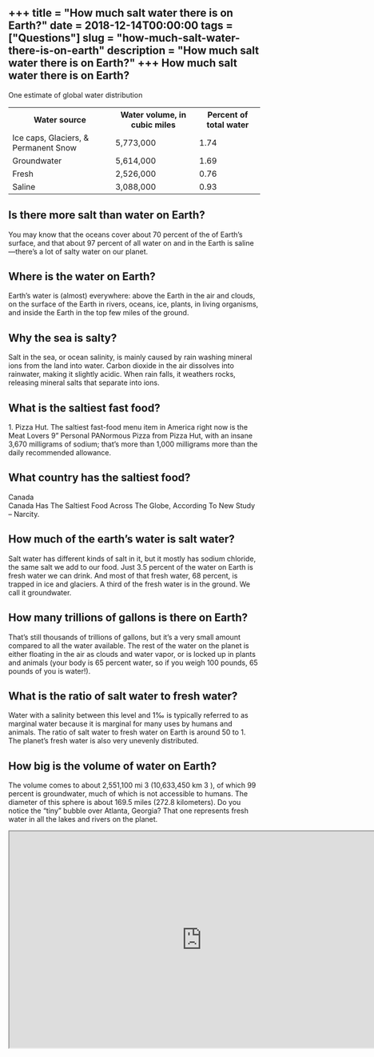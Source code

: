 +++
title = "How much salt water there is on Earth?"
date = 2018-12-14T00:00:00
tags = ["Questions"]
slug = "how-much-salt-water-there-is-on-earth"
description = "How much salt water there is on Earth?"
+++
How much salt water there is on Earth?
--------------------------------------

One estimate of global water distribution

<table><tr><th>Water source</th><th>Water volume, in cubic miles</th><th>Percent of total water</th></tr><tr><td>Ice caps, Glaciers, &amp; Permanent Snow</td><td>5,773,000</td><td>1.74</td></tr><tr><td>Groundwater</td><td>5,614,000</td><td>1.69</td></tr><tr><td>Fresh</td><td>2,526,000</td><td>0.76</td></tr><tr><td>Saline</td><td>3,088,000</td><td>0.93</td></tr></table>

Is there more salt than water on Earth?
---------------------------------------

You may know that the oceans cover about 70 percent of the of Earth’s surface, and that about 97 percent of all water on and in the Earth is saline—there’s a lot of salty water on our planet.

Where is the water on Earth?
----------------------------

Earth’s water is (almost) everywhere: above the Earth in the air and clouds, on the surface of the Earth in rivers, oceans, ice, plants, in living organisms, and inside the Earth in the top few miles of the ground.

Why the sea is salty?
---------------------

Salt in the sea, or ocean salinity, is mainly caused by rain washing mineral ions from the land into water. Carbon dioxide in the air dissolves into rainwater, making it slightly acidic. When rain falls, it weathers rocks, releasing mineral salts that separate into ions.

What is the saltiest fast food?
-------------------------------

1\. Pizza Hut. The saltiest fast-food menu item in America right now is the Meat Lovers 9” Personal PANormous Pizza from Pizza Hut, with an insane 3,670 milligrams of sodium; that’s more than 1,000 milligrams more than the daily recommended allowance.

What country has the saltiest food?
-----------------------------------

Canada  
Canada Has The Saltiest Food Across The Globe, According To New Study – Narcity.

How much of the earth’s water is salt water?
--------------------------------------------

Salt water has different kinds of salt in it, but it mostly has sodium chloride, the same salt we add to our food. Just 3.5 percent of the water on Earth is fresh water we can drink. And most of that fresh water, 68 percent, is trapped in ice and glaciers. A third of the fresh water is in the ground. We call it groundwater.

How many trillions of gallons is there on Earth?
------------------------------------------------

That’s still thousands of trillions of gallons, but it’s a very small amount compared to all the water available. The rest of the water on the planet is either floating in the air as clouds and water vapor, or is locked up in plants and animals (your body is 65 percent water, so if you weigh 100 pounds, 65 pounds of you is water!).

What is the ratio of salt water to fresh water?
-----------------------------------------------

Water with a salinity between this level and 1‰ is typically referred to as marginal water because it is marginal for many uses by humans and animals. The ratio of salt water to fresh water on Earth is around 50 to 1. The planet’s fresh water is also very unevenly distributed.

How big is the volume of water on Earth?
----------------------------------------

The volume comes to about 2,551,100 mi 3 (10,633,450 km 3 ), of which 99 percent is groundwater, much of which is not accessible to humans. The diameter of this sphere is about 169.5 miles (272.8 kilometers). Do you notice the “tiny” bubble over Atlanta, Georgia? That one represents fresh water in all the lakes and rivers on the planet.

<iframe allow="accelerometer; autoplay; clipboard-write; encrypted-media; gyroscope; picture-in-picture" allowfullscreen="" class="__youtube_prefs__  epyt-is-override  no-lazyload" data-no-lazy="1" data-origheight="433" data-origwidth="770" data-skipgform_ajax_framebjll="" height="433" id="_ytid_32569" loading="lazy" src="https://www.youtube.com/embed/_yH3BntZCSI?enablejsapi=1&autoplay=0&cc_load_policy=0&cc_lang_pref=&iv_load_policy=1&loop=0&modestbranding=0&rel=1&fs=1&playsinline=0&autohide=2&theme=dark&color=red&controls=1&" title="YouTube player" width="770"></iframe>